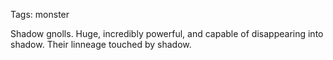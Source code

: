 Tags: monster

Shadow gnolls. Huge, incredibly powerful, and capable of disappearing into shadow. Their linneage touched by shadow.